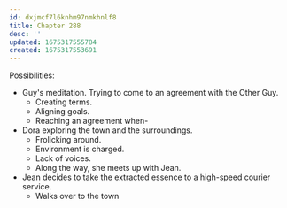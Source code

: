 ```yaml
---
id: dxjmcf7l6knhm97nmkhnlf8
title: Chapter 288
desc: ''
updated: 1675317555784
created: 1675317553691
---
```




Possibilities:

- Guy's meditation. Trying to come to an agreement with the Other Guy.
  - Creating terms.
  - Aligning goals.
  - Reaching an agreement when-
- Dora exploring the town and the surroundings.
  - Frolicking around.
  - Environment is charged.
  - Lack of voices.
  - Along the way, she meets up with Jean.
- Jean decides to take the extracted essence to a high-speed courier service.
  - Walks over to the town